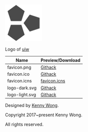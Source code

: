 <img src="./logo-dark.svg" width="120" />

Logo of [uiw](https://uiwjs.github.io)

| Name | Preview/Download |
| ---- | ---- |
| favicon.png | [Githack](https://raw.githubusercontent.com/uiwjs/logo/master/favicon.png) |
| favicon.ico | [Githack](https://raw.githubusercontent.com/uiwjs/logo/master/favicon.ico) |
| favicon.icns | [favicon.icns](https://github.com/uiwjs/logo/raw/master/uiw.icns) |
| logo-dark.svg | [Githack](https://raw.githubusercontent.com/uiwjs/logo/master/logo-dark.svg) |
| logo-light.svg | [Githack](https://raw.githubusercontent.com/uiwjs/logo/master/logo-light.svg) |

Designed by [Kenny Wong](http://wangchujiang.com/).

Copyright 2017~present Kenny Wong. 

All rights reserved.